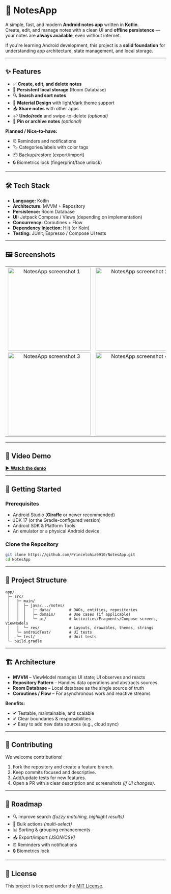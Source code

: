 # 📒 NotesApp

A simple, fast, and modern **Android notes app** written in **Kotlin**.  
Create, edit, and manage notes with a clean UI and **offline persistence** — your notes are **always available**, even without internet.

If you're learning Android development, this project is a **solid foundation** for understanding app architecture, state management, and local storage.

---

## ✨ Features

- ✅ **Create, edit, and delete notes**  
- 💾 **Persistent local storage** (Room Database)  
- 🔍 **Search and sort notes**  
- 🎨 **Material Design** with light/dark theme support  
- 📤 **Share notes** with other apps  
- ↩️ **Undo/redo** and swipe-to-delete *(optional)*  
- 📌 **Pin or archive notes** *(optional)*  

**Planned / Nice-to-have:**
- ⏰ Reminders and notifications  
- 🏷 Categories/labels with color tags  
- 📦 Backup/restore (export/import)  
- 🔒 Biometrics lock (fingerprint/face unlock)  

---

## 🛠 Tech Stack

- **Language:** Kotlin  
- **Architecture:** MVVM + Repository  
- **Persistence:** Room Database  
- **UI:** Jetpack Compose / Views (depending on implementation)  
- **Concurrency:** Coroutines + Flow  
- **Dependency Injection:** Hilt (or Koin)  
- **Testing:** JUnit, Espresso / Compose UI tests  

---

## 🖼 Screenshots

<!-- 2×2 grid with fixed-width thumbnails; click any image to view full size -->
<table>
  <tr>
    <td align="center">
      <a href="https://github.com/user-attachments/assets/cbb7cad6-46b0-44d3-ba32-60e76eab7768">
        <img src="https://github.com/user-attachments/assets/cbb7cad6-46b0-44d3-ba32-60e76eab7768" alt="NotesApp screenshot 1" width="260">
      </a>
    </td>
    <td align="center">
      <a href="https://github.com/user-attachments/assets/81fe8efc-c49c-4615-81e4-0a84ce7d50bd">
        <img src="https://github.com/user-attachments/assets/81fe8efc-c49c-4615-81e4-0a84ce7d50bd" alt="NotesApp screenshot 2" width="260">
      </a>
    </td>
  </tr>
  <tr>
    <td align="center">
      <a href="https://github.com/user-attachments/assets/345c18c6-026b-4d78-a173-756fe8269ec5">
        <img src="https://github.com/user-attachments/assets/345c18c6-026b-4d78-a173-756fe8269ec5" alt="NotesApp screenshot 3" width="260">
      </a>
    </td>
    <td align="center">
      <a href="https://github.com/user-attachments/assets/c9f2f484-2ef9-4228-a6c0-450c3a137936">
        <img src="https://github.com/user-attachments/assets/c9f2f484-2ef9-4228-a6c0-450c3a137936" alt="NotesApp screenshot 4" width="260">
      </a>
    </td>
  </tr>
</table>

<!-- Tip: change the width value (e.g., 220–320) to adjust the thumbnail size -->



---

## 🎥 Video Demo

[▶ **Watch the demo**](https://drive.google.com/file/d/1Ad54V3v3BkWu_gROzYIL0VeaNKQ9uQGp/view?usp=sharing)

---

## 🚀 Getting Started

### Prerequisites
- Android Studio (**Giraffe** or newer recommended)  
- JDK 17 (or the Gradle-configured version)  
- Android SDK & Platform Tools  
- An emulator or a physical Android device  

### Clone the Repository
```bash
git clone https://github.com/Princelohia9910/NotesApp.git
cd NotesApp
```

---

## 📂 Project Structure
```plaintext
app/
 ├─ src/
 │   ├─ main/
 │   │  ├─ java/.../notes/
 │   │  │   ├─ data/        # DAOs, entities, repositories
 │   │  │   ├─ domain/      # Use cases (if applicable)
 │   │  │   └─ ui/          # Activities/Fragments/Compose screens, ViewModels
 │   │  └─ res/             # Layouts, drawables, themes, strings
 │   └─ androidTest/        # UI tests
 │   └─ test/               # Unit tests
 └─ build.gradle
```

---

## 🏗 Architecture

- **MVVM** – ViewModel manages UI state; UI observes and reacts  
- **Repository Pattern** – Handles data operations and abstracts sources  
- **Room Database** – Local database as the single source of truth  
- **Coroutines / Flow** – For asynchronous work and reactive streams  

**Benefits:**
- ✔ Testable, maintainable, and scalable  
- ✔ Clear boundaries & responsibilities  
- ✔ Easy to add new data sources (e.g., cloud sync)  

---

## 🤝 Contributing

We welcome contributions!  
1. Fork the repository and create a feature branch.  
2. Keep commits focused and descriptive.  
3. Add/update tests for new features.  
4. Open a PR with a clear description and screenshots *(if UI changes)*.  

---

## 📅 Roadmap

- 🔍 Improve search *(fuzzy matching, highlight results)*  
- 📑 Bulk actions *(multi-select)*  
- 📊 Sorting & grouping enhancements  
- 📤 Export/import *(JSON/CSV)*  
- ⏰ Reminders with notifications  
- 🔒 Biometrics lock  

---

## 📜 License

This project is licensed under the [MIT License](LICENSE).  
